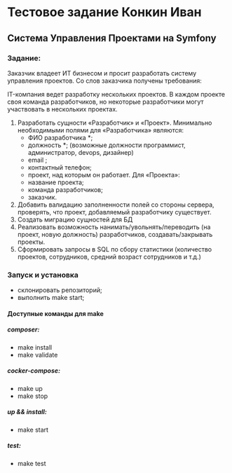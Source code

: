 # Тестовое задание Конкин Иван
## Система Управления Проектами на Symfony

### Задание:
Заказчик владеет ИТ бизнесом и просит разработать систему управления проектов. Со слов заказчика получены требования: 

IT-компания ведет разработку нескольких проектов. В каждом проекте своя команда разработчиков, но некоторые разработчики могут участвовать в нескольких проектах.

1. Разработать сущности «Разработчик» и «Проект». Минимально необходимыми полями для «Разработчика» являются:
	* ФИО разработчика *;
	* должность *; (возможные должности программист, администратор, devops, дизайнер)
	* email ;
	* контактный телефон;
	* проект, над которым он работает.
Для «Проекта»:
	* название проекта;
	* команда разработчиков;
	* заказчик.
1. Добавить валидацию заполненности полей со стороны сервера, проверять, что проект, добавляемый разработчику существует.
2. Создать миграцию сущностей для БД
3. Реализовать возможность нанимать/увольнять/переводить (на проект, новую должность) разработчиков, создавать/закрывать проекты.
4. Сформировать запросы в SQL по сбору статистики (количество проектов, сотрудников, средний возраст сотрудников и т.д.)


### Запуск и установка
- склонировать репозиторий;
- выполнить make start;

#### Доступные команды для make
##### composer:
- make install
- make validate

##### cocker-compose:
- make up
- make stop

##### up && install:
- make start

##### test:
- make test
